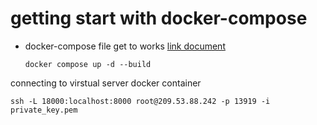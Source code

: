 

# getting start with docker-compose 

- docker-compose file get to works 
    [link document](https://docs.docker.com/get-started/docker-concepts/the-basics/what-is-docker-compose/)
    ```
    docker compose up -d --build
    ```



connecting to virstual server docker container 
 ```
ssh -L 18000:localhost:8000 root@209.53.88.242 -p 13919 -i private_key.pem
 ```